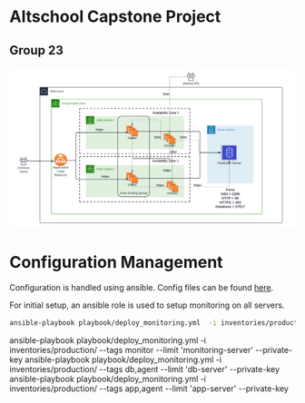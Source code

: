 # Altschool Capstone Project
## Group 23

<img src='./assets/architecture-diagram.png' alt='Architectural diagram'>

# Configuration Management

Configuration is handled using ansible. Config files can be found [here](./ansible).

For initial setup, an ansible role is used to setup monitoring on all servers.

```bash
ansible-playbook playbook/deploy_monitoring.yml  -i inventories/production/ --tags server --limit 'monitoring-server' --private-key <path-to-private-key-file>
```
ansible-playbook playbook/deploy_monitoring.yml  -i inventories/production/ --tags monitor --limit 'monitoring-server' --private-key <path-to-private-key-file>
ansible-playbook playbook/deploy_monitoring.yml  -i inventories/production/ --tags db,agent --limit 'db-server' --private-key <path-to-private-key-file>
ansible-playbook playbook/deploy_monitoring.yml  -i inventories/production/ --tags app,agent --limit 'app-server' --private-key <path-to-private-key-file>
```
